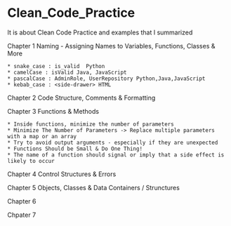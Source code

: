 # Clean_Code_Practice
It is about Clean Code Practice and examples that I summarized

Chapter 1 Naming - Assigning Names to Variables, Functions, Classes & More

    * snake_case : is_valid  Python
    * camelCase : isValid Java, JavaScript
    * pascalCase : AdminRole, UserRepository Python,Java,JavaScript
    * kebab_case : <side-drawer> HTML

Chapter 2 Code Structure, Comments & Formatting

Chapter 3 Functions & Methods

    * Inside functions, minimize the number of parameters
    * Minimize The Number of Parameters -> Replace multiple parameters with a map or an array
    * Try to avoid output arguments - especially if they are unexpected
    * Functions Should be Small & Do One Thing!
    * The name of a function should signal or imply that a side effect is likely to occur

Chapter 4 Control Structures & Errors

Chapter 5 Objects, Classes & Data Containers / Strunctures

Chapter 6

Chpater 7
